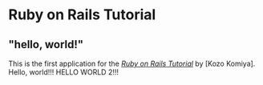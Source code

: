 # Ruby on Rails Tutorial

## "hello, world!"

This is the first application for the
[*Ruby on Rails Tutorial*](http://railstutorial.jp/)
by [Kozo Komiya]. Hello, world!!! HELLO WORLD 2!!!